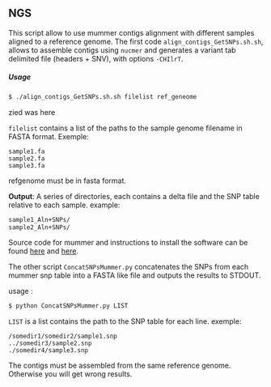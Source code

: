## NGS 

This script allow to use mummer contigs alignment with different samples aligned to a reference genome. 
The first code `align_contigs_GetSNPs.sh.sh`, allows to assemble contigs using `nucmer` and generates a variant tab delimited file (headers + SNV), with options `-CHIlrT`. 

##### Usage

```bash
$ ./align_contigs_GetSNPs.sh.sh filelist ref_geneome
```
zied was here

`filelist` contains a list of the paths to the sample genome filename in FASTA format. 
Exemple:

```
sample1.fa
sample2.fa
sample3.fa
```
refgenome must be in fasta format. 

**Output**: A series of directories, each contains a delta file and the SNP table relative to each sample.
example: 

```bash 
sample1_Aln+SNPs/
sample2_Aln+SNPs/
```
Source code for mummer and instructions to install the software can be found [here](https://github.com/mummer4/mummer/releases/download/v4.0.0beta2/mummer-4.0.0beta2.tar.gz) and
 [here](https://github.com/mummer4/mummer/blob/master/INSTALL.md). 


The other script `ConcatSNPsMummer.py` concatenates the SNPs from each mummer snp table into a FASTA like file and outputs the results to STDOUT.

usage :

``` bash
$ python ConcatSNPsMummer.py LIST
```
`LIST` is a list contains the path to the SNP table for each line.
exemple:

```
/somedir1/somedir2/sample1.snp
../somedir3/sample2.snp
./somedir4/sample3.snp

```
The contigs must be assembled from the same reference genome. Otherwise you will get wrong results. 
